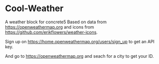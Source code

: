 # Cool-Weather
A weather block for concrete5
Based on data from https://openweathermap.org and icons from https://github.com/erikflowers/weather-icons.

Sign up on https://home.openweathermap.org/users/sign_up to get an API key.

And go to https://openweathermap.org and seach for a city to get your ID.
